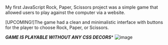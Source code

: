 My first JavaScript Rock, Paper, Scissors project was a simple game that allowed users to play against the computer via a website. 

[UPCOMING!]The game had a clean and minimalistic interface with buttons for the player to choose Rock, Paper, or Scissors.

***GAME IS PLAYABLE WITHOUT ANY CSS DECORS****
![image](https://user-images.githubusercontent.com/95695039/212555723-69ab60f6-e4d3-422f-a7b7-c6512ff95eaa.png)

